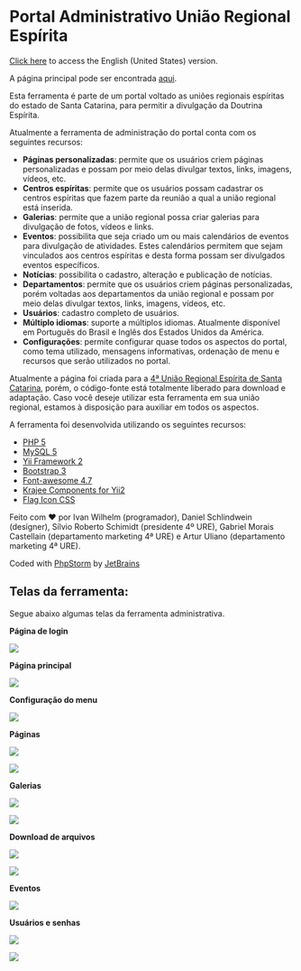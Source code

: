 Portal Administrativo União Regional Espírita
=============================================================================

[Click here](README.en-US.md) to access the English (United States) version.

A página principal pode ser encontrada [aqui](https://github.com/ivanwhm/uresc-frontend).

Esta ferramenta é parte de um portal voltado as uniões regionais espíritas do estado de Santa Catarina, para permitir a divulgação da Doutrina Espírita.

Atualmente a ferramenta de administração do portal conta com os seguintes recursos:

 - **Páginas personalizadas**: permite que os usuários criem páginas personalizadas e possam por meio delas divulgar textos, links, imagens, vídeos, etc.
 - **Centros espíritas**: permite que os usuários possam cadastrar os centros espíritas que fazem parte da reunião a qual a união regional está inserida.
 - **Galerias**: permite que a união regional possa criar galerias para divulgação de fotos, vídeos e links.
 - **Eventos**: possibilita que seja criado um ou mais calendários de eventos para divulgação de atividades. Estes calendários permitem que sejam vinculados aos centros espíritas e desta forma possam ser divulgados eventos específicos.
 - **Notícias**: possibilita o cadastro, alteração e publicação de notícias.
 - **Departamentos**: permite que os usuários criem páginas personalizadas, porém voltadas aos departamentos da união regional e possam por meio delas divulgar textos, links, imagens, vídeos, etc.
 - **Usuários**: cadastro completo de usuários.
 - **Múltiplo idiomas**: suporte a múltiplos idiomas. Atualmente disponível em Português do Brasil e Inglês dos Estados Unidos da América.
 - **Configurações**: permite configurar quase todos os aspectos do portal, como tema utilizado, mensagens informativas, ordenação de menu e recursos que serão utilizados no portal.
 
Atualmente a página foi criada para a [4ª União Regional Espírita de Santa Catarina](http://www.ure4-fec.org.br), porém, o código-fonte está totalmente liberado para download e adaptação. Caso você deseje utilizar esta ferramenta em sua união regional, estamos à disposição para auxiliar em todos os aspectos.

A ferramenta foi desenvolvida utilizando os seguintes recursos:

 - [PHP 5](http://www.php.net)
 - [MySQL 5](http://www.mysql.com)
 - [Yii Framework 2](http://www.yiiframework.net)
 - [Bootstrap 3](http://getbootstrap.com)
 - [Font-awesome 4.7](http://fontawesome.io)
 - [Krajee Components for Yii2](http://demos.krajee.com)
 - [Flag Icon CSS](http://flag-icon-css.lip.is)

Feito com &hearts; por Ivan Wilhelm (programador), Daniel Schlindwein (designer), Sílvio Roberto Schimidt (presidente 4º URE), Gabriel Morais Castellain (departamento marketing 4ª URE) e Artur Uliano (departamento marketing 4ª URE).

Coded with [PhpStorm](https://www.jetbrains.com/phpstorm/) by [JetBrains](https://www.jetbrains.com/)

Telas da ferramenta:
--------------------

Segue abaixo algumas telas da ferramenta administrativa.

**Página de login**

![](img/pt-BR/login.png)

**Página principal**

![](img/pt-BR/main.png)

**Configuração do menu**

![](img/pt-BR/menu.png)

**Páginas**

![](img/pt-BR/page1.png)

![](img/pt-BR/page2.png)

**Galerias**

![](img/pt-BR/gallery1.png)

![](img/pt-BR/gallery2.png)

**Download de arquivos**

![](img/pt-BR/download1.png)

![](img/pt-BR/download2.png)

**Eventos**

![](img/pt-BR/event.png)

**Usuários e senhas**

![](img/pt-BR/user.png)

![](img/pt-BR/password.png)
